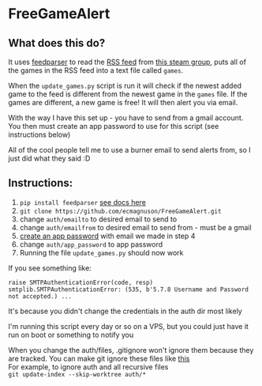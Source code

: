 # FreeGameAlert  

## What does this do?
It uses [feedparser](https://pypi.org/project/feedparser/) to read the [RSS feed](https://steamcommunity.com/groups/freegamesfinders/rss/) from [this steam group](https://steamcommunity.com/groups/freegamesfinders/announcements), puts all of the games in the RSS feed into a text file called `games`.  

When the `update_games.py` script is run it will check if the newest added game to the feed is different from the newest game in the `games` file. If the games are different, a new game is free! It will then alert you via email.  

With the way I have this set up - you have to send from a gmail account. You then must create an app password to use for this script (see instructions below)  

All of the cool people tell me to use a burner email to send alerts from, so I just did what they said :D  

## Instructions:  
1. `pip install feedparser` [see docs here](https://feedparser.readthedocs.io/en/latest/)
2. `git clone https://github.com/ecmagnuson/FreeGameAlert.git`  
3. change `auth/emailto` to desired email to send to  
4. change `auth/emailfrom` to desired email to send from - must be a gmail  
5. [create an app password](https://support.google.com/accounts/answer/185833?hl=en) with email we made in step 4  
6. change `auth/app_password` to app password  
7. Running the file `update_games.py` should now work  

If you see something like:  

```
raise SMTPAuthenticationError(code, resp)  
smtplib.SMTPAuthenticationError: (535, b'5.7.8 Username and Password not accepted.) ...
```
It's because you didn't change the credentials in the auth dir most likely

I'm running this script every day or so on a VPS, but you could just have it run on boot or something to notify you  


When you change the auth/files, .gitignore won't ignore them because they are tracked. You can make git ignore these files like [this](https://stackoverflow.com/questions/1274057/how-do-i-make-git-forget-about-a-file-that-was-tracked-but-is-now-in-gitignore/20241145#20241145)  
For example, to ignore auth and all recursive files  
`git update-index --skip-worktree auth/*`
